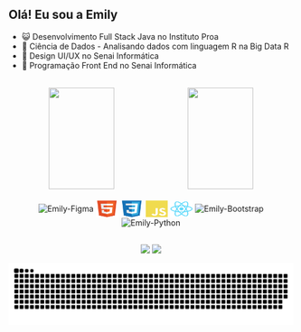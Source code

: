 ## Olá! Eu sou a Emily

- :smiley_cat: Desenvolvimento Full Stack Java no Instituto Proa
- :tiger: Ciência de Dados - Analisando dados com linguagem R na Big Data R
- :rabbit: Design UI/UX no Senai Informática
- :bear: Programação Front End no Senai Informática <br> <br>

 <div align="center">
  <a href="https://github.com/videodegatinho">
  <img height="180em" width="48%" src="https://github-readme-stats.vercel.app/api?username=videodegatinho&show_icons=true&theme=synthwave&include_all_commits=true&count_private=true"/></a>
  <img height="180em" width="48%" src="https://github-readme-stats.vercel.app/api/top-langs/?username=videodegatinho&layout=compact&langs_count=6&theme=synthwave"/>
</div>

<div align="center"><br>
  <img align="center" alt="Emily-Figma" height="30" width="40" src="https://cdn.jsdelivr.net/gh/devicons/devicon/icons/figma/figma-original.svg">
  <img align="center" alt="Emily-HTML" height="30" width="40" src="https://raw.githubusercontent.com/devicons/devicon/master/icons/html5/html5-original.svg">
  <img align="center" alt="Emily-CSS" height="30" width="40" src="https://raw.githubusercontent.com/devicons/devicon/master/icons/css3/css3-original.svg">
  <img align="center" alt="Emily-Js" height="30" width="40" src="https://raw.githubusercontent.com/devicons/devicon/master/icons/javascript/javascript-plain.svg">
  <img align="center" alt="Emily-React" height="30" width="40" src="https://raw.githubusercontent.com/devicons/devicon/master/icons/react/react-original.svg">
  <img align="center" alt="Emily-Bootstrap" height="35" width="40" src="https://cdn.jsdelivr.net/gh/devicons/devicon/icons/bootstrap/bootstrap-original.svg">
  <img align="center" alt="Emily-Python" height="35" width="40" src="https://cdn.jsdelivr.net/gh/devicons/devicon/icons/python/python-original.svg">        
</div>

##

<div align="center">
  <a href="mailto:emilykagonzaga@gmail.com"><img src="https://img.shields.io/badge/Gmail-D14836?style=for-the-badge&logo=gmail&logoColor=white" target="_blank"></a>
  <a href="https://www.linkedin.com/in/emilygonzaga/" target="_blank"><img src="https://img.shields.io/badge/LinkedIn-0077B5?style=for-the-badge&logo=linkedin&logoColor=white" target="_blank"></a>
  
 ![GitHub Snake dark](https://github.com/videodegatinho/videodegatinho/blob/output/github-contribution-grid-snake.svg)
  
</div>

